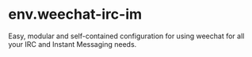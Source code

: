 env.weechat-irc-im
==================

Easy, modular and self-contained configuration for using weechat for all your IRC and Instant Messaging needs.
